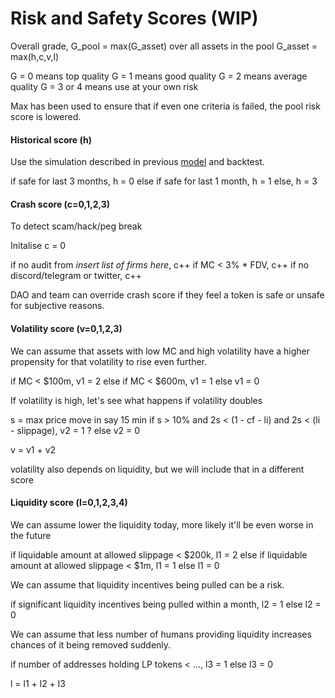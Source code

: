 # Risk and Safety Scores (WIP) 


Overall grade, G_pool = max(G_asset) over all assets in the pool
G_asset = max(h,c,v,l)

G = 0 means top quality
G = 1 means good quality
G = 2 means average quality
G = 3 or 4 means use at your own risk

Max has been used to ensure that if even one criteria is failed, the pool risk score is lowered.

#### Historical score (h)

Use the simulation described in previous [model](https://medium.com/rari-capital/fuse-rari-safety-scores-d8778b46c4aa) and backtest.

if safe for last 3 months, h = 0
else if safe for last 1 month, h = 1
else, h = 3

#### Crash score (c=0,1,2,3)

To detect scam/hack/peg break

Initalise c = 0

if no audit from *insert list of firms here*, c++
if MC < 3% * FDV, c++
if no discord/telegram or twitter, c++

DAO and team can override crash score if they feel a token is safe or unsafe for subjective reasons.

#### Volatility score (v=0,1,2,3)

We can assume that assets with low MC and high volatility have a higher propensity for that volatility to rise even further.

if MC < $100m, v1 = 2
else if MC < $600m, v1 = 1
else v1 = 0

If volatility is high, let's see what happens if volatility doubles

s = max price move in say 15 min
if s > 10% and 2s < (1 - cf - li) and 2s < (li - slippage), v2 = 1 ?
else v2 = 0

v = v1 + v2

volatility also depends on liquidity, but we will include that in a different score

#### Liquidity score (l=0,1,2,3,4)

We can assume lower the liquidity today, more likely it'll be even worse in the future

if liquidable amount at allowed slippage < $200k, l1 = 2
else if liquidable amount at allowed slippage < $1m, l1 = 1
else l1 = 0

We can assume that liquidity incentives being pulled can be a risk.

if significant liquidity incentives being pulled within a month, l2 = 1
else l2 = 0

We can assume that less number of humans providing liquidity increases chances of it being removed suddenly.

if number of addresses holding LP tokens < ...,  l3 = 1
else l3 = 0

l = l1 + l2 + l3

